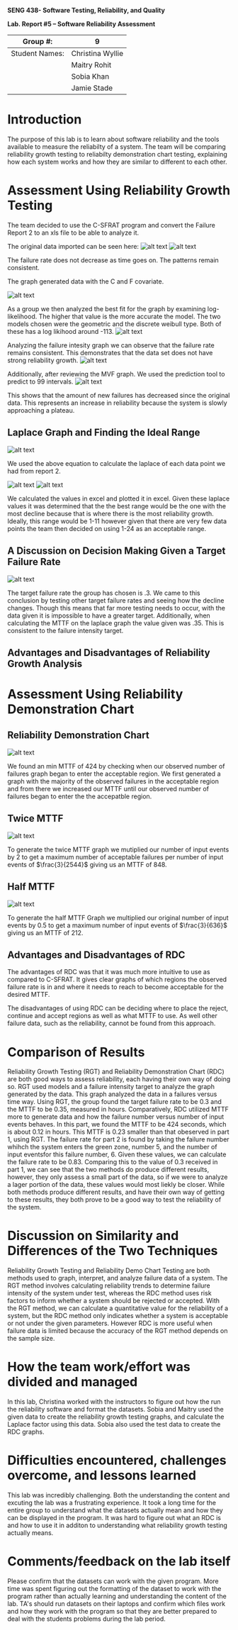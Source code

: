 **SENG 438- Software Testing, Reliability, and Quality**

**Lab. Report \#5 – Software Reliability Assessment**

| Group \#:       | 9  |
|-----------------|---|
| Student Names:  | Christina Wyllie  |
|                 | Maitry Rohit  |
|                 | Sobia Khan |
|                 | Jamie Stade |

# Introduction
The purpose of this lab is to learn about software reliability and the tools available to measure the reliabilty of a system. The team will be comparing reliability growth testing to reliabilty demonstration chart testing, explaining how each system works and how they are similar to different to each other. 

# Assessment Using Reliability Growth Testing 
The team decided to use the C-SFRAT program and convert the Failure Report 2 to an xls file to be able to analyze it. 

The original data imported can be seen here:
![alt text](ReportMedia/importedData.png)
![alt text](ReportMedia/importedData2.png)

The failure rate does not decrease as time goes on. The patterns remain consistent. 

The graph generated data with the C and F covariate.

![alt text](ReportMedia/covariateAll.png)

As a group we then analyzed the best fit for the graph by examining log-likelihood. The higher that value is the more accurate the model. The two models chosen were the geometric and the discrete weibull type. Both of these has a log likihood around -113. 
![alt text](ReportMedia/criticMean.png)

Analyzing the failure intesity graph we can observe that the failure rate remains consistent. This demonstrates that the data set does not have strong reliability growth. 
![alt text](ReportMedia/failureIntensityAnalysis.png)

Additionally, after reviewing the MVF graph. We used the prediction tool to predict to 99 intervals. 
![alt text](media/PredictionInterval.png)

This shows that the amount of new failures has decreased since the original data. This represents an increase in reliability because the system is slowly approaching a plateau. 

## Laplace Graph and Finding the Ideal Range
![alt text](ReportMedia/LaplaceEquation.png)

We used the above equation to calculate the laplace of each data point we had from report 2.

![alt text](ReportMedia/LaplaceCalcs.png)
![alt text](ReportMedia/LaplaceGraph.png)

We calculated the values in excel and plotted it in excel. Given these laplace values it was determined that the the best range would be the one with the most decline because that is where there is the most reliability growth. Ideally, this range would be 1-11 however given that there are very few data points the team then decided on using 1-24 as an acceptable range. 

## A Discussion on Decision Making Given a Target Failure Rate
![alt text](media/FailureIntesityPrediction.png)

The target failure rate the group has chosen is .3. We came to this conclusion by testing other target failure rates and seeing how the decline changes. Though this means that far more testing needs to occur, with the data given it is impossible to have a greater target. Additionally, when calculating the MTTF on the laplace graph the value given was .35. This is consistent to the failure intensity target.  

## Advantages and Disadvantages of Reliability Growth Analysis


# Assessment Using Reliability Demonstration Chart 

## Reliability Demonstration Chart
![alt text](ReportMedia/RDC.png)

We found an min MTTF of 424 by checking when our observed number of failures graph began to enter the acceptable region. We first generated a graph with the majority of the observed failures in the acceptable region and from there we increased our MTTF until our observed number of failures began to enter the the accepatble region. 

## Twice MTTF
![alt text](ReportMedia/TwiceRDC.png)

To generate the twice MTTF graph we mutiplied our number of input events by 2 to get a maximum number of acceptable failures per number of input events of $\frac{3}{2544}$ giving us an MTTF of 848. 


## Half MTTF
![alt text](ReportMedia/HalfRDC.png)

To generate the half MTTF Graph we multiplied our original number of input events by 0.5 to get a maximum number of input events of $\frac{3}{636}$ giving us an MTTF of 212.

## Advantages and Disadvantages of RDC
The advantages of RDC was that it was much more intuitive to use as compared to C-SFRAT. It gives clear graphs of which regions the observed failure rate is in and where it needs to reach to become acceptable for the desired MTTF.

The disadvantages of using RDC can be deciding where to place the reject, continue and accept regions as well as what MTTF to use. As well other failure data, such as the reliability, cannot be found from this approach.

# Comparison of Results
Reliability Growth Testing (RGT) and Reliability Demonstration Chart (RDC) are both good ways to assess reliability, each having their own way of doing so. RGT used models and a failure intensity target to analyze the graph generated by the data. This graph analyzed the data in a failures versus time way. Using RGT, the group found the target failure rate to be 0.3 and the MTTF to be 0.35, measured in hours. Comparatively, RDC utilized MTTF more to generate data and how the failure number versus number of input events behaves. In this part, we found the MTTF to be 424 seconds, which is about 0.12 in hours. This MTTF is 0.23 smaller than that obeserved in part 1, using RGT. The failure rate for part 2 is found by taking the failure number whihch the system enters the green zone, number 5, and the number of input eventsfor this failure number, 6. Given these values, we can calculate the failure rate to be 0.83. Comparing this to the value of 0.3 received in part 1, we can see that the two methods do produce different results, however, they only assess a small part of the data, so if we were to analyze a lager portion of the data, these values would most liekly be closer. While both methods produce different results, and have their own way of getting to these results, they both prove to be a good way to test the reliability of the system. 

# Discussion on Similarity and Differences of the Two Techniques
Reliability Growth Testing and Reliability Demo Chart Testing are both methods used to graph, interpret, and analyze failure data of a system. The RGT method involves calculating reliability trends to determine failure intensity of the system under test, whereas the RDC method uses risk factors to inform whether a system should be rejected or accepted. With the RGT method, we can calculate a quantitative value for the reliability of a system, but the RDC method only indicates whether a system is acceptable or not under the given parameters. However RDC is more useful when failure data is limited because the accuracy of the RGT method depends on the sample size. 

# How the team work/effort was divided and managed
In this lab, Christina worked with the instructors to figure out how the run the reliability software and format the datasets. Sobia and Maitry used the given data to create the reliability growth testing graphs, and calculate the Laplace factor using this data. Sobia also used the test data to create the RDC graphs.  

# Difficulties encountered, challenges overcome, and lessons learned
This lab was incredibly challenging. Both the understanding the content and excuting the lab was a frustrating experience. It took a long time for the entire group to understand what the datasets actually mean and how they can be displayed in the program. It was hard to figure out what an RDC is and how to use it in additon to understanding what reliability growth testing actually means.

# Comments/feedback on the lab itself
Please confirm that the datasets can work with the given program. More time was spent figuring out the formatting of the dataset to work with the program rather than actually learning and understanding the content of the lab. TA's should run datasets on their laptops and confirm which files work and how they work with the program so that they are better prepared to deal with the students problems during the lab period. 
